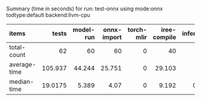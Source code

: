 Summary (time in seconds) for run: test-onnx using mode:onnx todtype:default backend:llvm-cpu

| items        |    tests |   model-run |   onnx-import |   torch-mlir |   iree-compile |   inference |
|:-------------|---------:|------------:|--------------:|-------------:|---------------:|------------:|
| total-count  |  62      |      60     |        60     |            0 |         40     |      16     |
| average-time | 105.937  |      44.244 |        25.751 |            0 |         29.103 |       6.84  |
| median-time  |  19.0175 |       5.389 |         4.07  |            0 |          9.192 |       0.366 |
